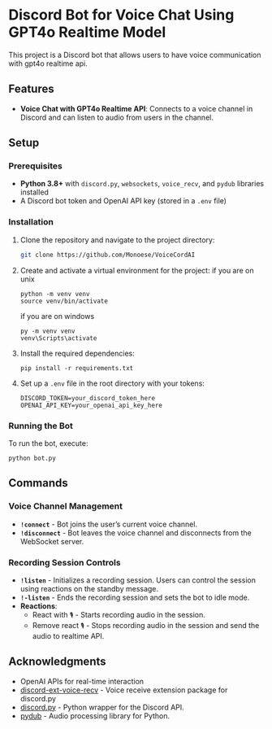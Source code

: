 # Discord Bot for Voice Chat Using GPT4o Realtime Model

This project is a Discord bot that allows users to have voice communication with gpt4o realtime api.

## Features

- **Voice Chat with GPT4o Realtime API**: Connects to a voice channel in Discord and can listen to audio from users in the channel.

## Setup

### Prerequisites

- **Python 3.8+** with `discord.py`, `websockets`, `voice_recv`, and `pydub` libraries installed
- A Discord bot token and OpenAI API key (stored in a `.env` file)

### Installation

1. Clone the repository and navigate to the project directory:
   ```bash
   git clone https://github.com/Monoese/VoiceCordAI
   ```
   
2. Create and activate a virtual environment for the project:
   if you are on unix
   ```plaintext
   python -m venv venv
   source venv/bin/activate
   ```
   if you are on windows
   ```plaintext
   py -m venv venv
   venv\Scripts\activate
   ```

3. Install the required dependencies:
   ```plaintext
   pip install -r requirements.txt
   ```

4. Set up a `.env` file in the root directory with your tokens:
   ```plaintext
   DISCORD_TOKEN=your_discord_token_here
   OPENAI_API_KEY=your_openai_api_key_here
   ```

### Running the Bot

To run the bot, execute:
   ```plaintext
python bot.py
   ```

## Commands

### Voice Channel Management
- **`!connect`** - Bot joins the user’s current voice channel.
- **`!disconnect`** - Bot leaves the voice channel and disconnects from the WebSocket server.

### Recording Session Controls
- **`!listen`** - Initializes a recording session. Users can control the session using reactions on the standby message.
- **`!-listen`** - Ends the recording session and sets the bot to idle mode.
- **Reactions**:
  - React with `🎙` - Starts recording audio in the session.
  - Remove react `🎙` - Stops recording audio in the session and send the audio to realtime API.

## Acknowledgments

- OpenAI APIs for real-time interaction
- [discord-ext-voice-recv](https://github.com/imayhaveborkedit/discord-ext-voice-recv) - Voice receive extension package for discord.py
- [discord.py](https://discordpy.readthedocs.io/) - Python wrapper for the Discord API.
- [pydub](https://github.com/jiaaro/pydub) - Audio processing library for Python.
